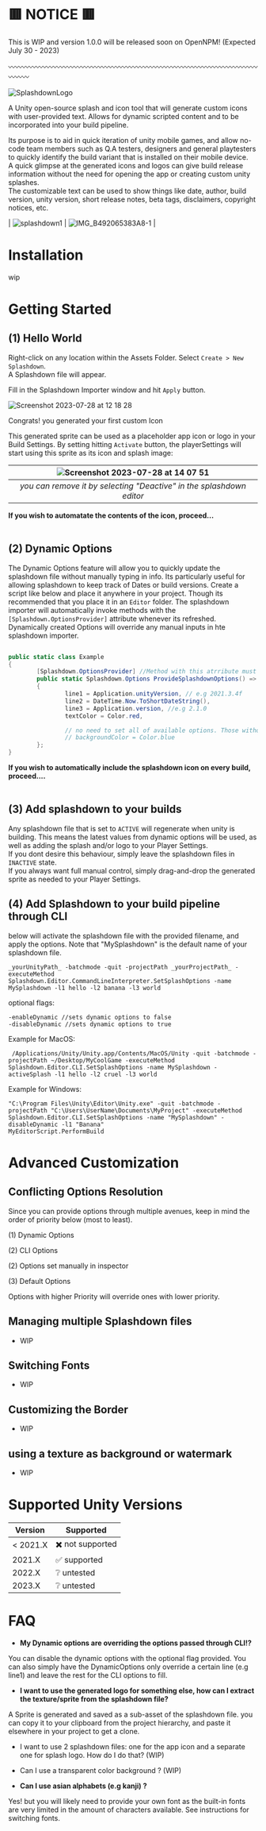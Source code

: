 
# 🟥 NOTICE 🟥
This is WIP and version 1.0.0 will be released soon on OpenNPM! (Expected July 30 - 2023)

〰️〰️〰️〰️〰️〰️〰️〰️〰️〰️〰️〰️〰️〰️〰️〰️〰️〰️〰️〰️〰️〰️〰️〰️〰️〰️〰️〰️〰️〰️〰️〰️〰️〰️〰️〰️〰️〰️〰️

![SplashdownLogo](https://github.com/Ale1/Splashdown/assets/4612160/37fe6e8a-52dc-44cd-ae0a-321c54c53c1b)

A Unity open-source splash and icon tool that will generate custom icons with user-provided text.  Allows for dynamic scripted content and to be incorporated into your build pipeline. 

Its purpose is to aid in quick iteration of unity mobile games, and allow no-code team members such as Q.A testers, designers and general playtesters to quickly identify the build variant that is installed on their mobile device.  
A quick glimpse at the generated icons and logos can give build release information without the need for opening the app or creating custom unity splashes.  
The customizable text can be used to show things like date, author, build version, unity version, short release notes, beta tags, disclaimers, copyright notices, etc. 


| ![splashdown1](https://github.com/Ale1/Splashdown/assets/4612160/292d322b-bc9f-4154-a9ba-581f51c466ca) | ![IMG_B492065383A8-1](https://github.com/Ale1/Splashdown/assets/4612160/9f02fcfd-6790-4f02-abb6-71b9c405ff01) |




# Installation
wip



# Getting Started 
## (1) Hello World
Right-click on any location within the Assets Folder.  Select `Create > New Splashdown`.   
A Splashdown file will appear. 

Fill in the Splashdown Importer window and hit `Apply` button.  

![Screenshot 2023-07-28 at 12 18 28](https://github.com/Ale1/Splashdown/assets/4612160/34a23189-ec5d-4801-9b9e-aa2ede8b6833)


Congrats! you generated your first custom Icon


This generated sprite can be used as a placeholder app icon or logo in your Build Settings.
By setting hitting `Activate` button, the playerSettings will start using this sprite as its icon and splash image:


|![Screenshot 2023-07-28 at 14 07 51](https://github.com/Ale1/Splashdown/assets/4612160/d371c966-d9ae-40e7-9481-9a85d9d1f5c8)|
|:--:| 
| *you can remove it by selecting "Deactive" in the splashdown editor* |



<b>If you wish to automatate the contents of the icon, proceed... </b>
<br/><br/>

## (2) Dynamic Options

The Dynamic Options feature will allow you to quickly update the splashdown file without manually typing in info. Its particularly useful for allowing splashdown to keep track of Dates or build versions. 
Create a script like below and place it anywhere in your project. Though its recommended that you place it in an `Editor` folder. 
The splashdown importer will automatically invoke methods with the `[Splashdown.OptionsProvider]` attribute whenever its refreshed. 
Dynamically created Options will override any manual inputs in hte splashdown importer.

```csharp

public static class Example  
{
        [Splashdown.OptionsProvider] //Method with this atrribute must return a Splashdown.Options
        public static Splashdown.Options ProvideSplashdownOptions() => new()
        { 
                line1 = Application.unityVersion, // e.g 2021.3.4f
                line2 = DateTime.Now.ToShortDateString(),
                line3 = Application.version, //e.g 2.1.0
                textColor = Color.red,

                // no need to set all of available options. Those without values will use the manual values instead.
                // backgroundColor = Color.blue
        };
}
```


<b>If you wish to automatically include the splashdown icon on every build, proceed....</b>
<br/><br/>


## (3) Add splashdown to your builds 


Any splashdown file that is set to `ACTIVE` will regenerate when unity is building. 
This means the latest values from dynamic options will be used, as well as adding the splash and/or logo to your Player Settings.  
If you dont desire this behaviour, simply leave the splashdown files in `INACTIVE` state.  
If you always want full manual control, simply drag-and-drop the generated sprite as needed to your Player Settings. 


## (4) Add Splashdown to your build pipeline through CLI


below will activate the splashdown file with the provided filename, and apply the options.  Note that "MySplashdown" is the default name of your splashdown file.
```shell
_yourUnityPath_ -batchmode -quit -projectPath _yourProjectPath_ -executeMethod Splashdown.Editor.CommandLineInterpreter.SetSplashOptions -name MySplashdown -l1 hello -l2 banana -l3 world
```

optional flags:
```shell
-enableDynamic //sets dynamic options to false
-disableDynamic //sets dynamic options to true
```

Example for MacOS:
```shell
 /Applications/Unity/Unity.app/Contents/MacOS/Unity -quit -batchmode -projectPath ~/Desktop/MyCoolGame -executeMethod Splashdown.Editor.CLI.SetSplashOptions -name MySplashdown -activeSplash -l1 hello -l2 cruel -l3 world
```
Example for Windows:
```shell
"C:\Program Files\Unity\Editor\Unity.exe" -quit -batchmode -projectPath "C:\Users\UserName\Documents\MyProject" -executeMethod Splashdown.Editor.CLI.SetSplashOptions -name "MySplashdown" -disableDynamic -l1 "Banana"
MyEditorScript.PerformBuild
```



# Advanced Customization


## Conflicting Options Resolution

Since you can provide options through multiple avenues, keep in mind the order of priority below (most to least).  

(1) Dynamic Options  

(2) CLI Options

(2) Options set manually in inspector

(3) Default Options

Options with higher Priority will override ones with lower priority. 


## Managing multiple Splashdown files
+ WIP


## Switching Fonts
+ WIP


## Customizing the Border
+ WIP


## using a texture as background or watermark
+ WIP


# Supported Unity Versions

| Version   | Supported          |
| --------  | ------------------ |
| < 2021.X  | ✖️ not supported   |
| 2021.X    | ✅ supported       |
| 2022.X    | ❔ untested        |
| 2023.X    | ❔ untested        |


# FAQ
+ **My Dynamic options are overriding the options passed through CLI!?**  

You can disable the dynamic options with the optional flag provided.  You can also simply have the DynamicOptions only override a certain line (e.g line1) and leave the rest for the CLI options to fill. 

+ **I want to use the generated logo for something else, how can I extract the texture/sprite from the splashdown file?**
  
A Sprite is generated and saved as a sub-asset of the splashdown file. you can copy it to your clipboard from the project hierarchy, and paste it elsewhere in your project to get a clone.

+ I want to use 2 splashdown files: one for the app icon and a separate one for splash logo. How do I do that? (WIP)
+ Can I use a transparent color background ? (WIP)

+ **Can I use asian alphabets (e.g kanji) ?**   

Yes!  but you will likely need to provide your own font as the built-in fonts are very limited in the amount of characters available.  See instructions for switching fonts. 


  
